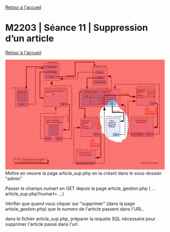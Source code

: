 [Retour à l'accueil](README.md)

# M2203 | Séance 11  | Suppression d’un article 
[Retour à l'accueil](README.md)

![GitHub Logo](/seance12.jpg)
Mettre en oeuvre la page article_sup.php en la créant dans le sous-dossier "admin"

Passer le champs numart en GET depuis la page article_gestion.php  ( ... article_sup.php?numart= ...)

Vérifier que quand vous cliquer sur "supprimer" (dans la page article_gestion.php)  que le numero de l'article passent dans l'URL.

dans le fichier article_sup.php, préparer la requete SQL nécessaire pour supprimer l'article passé dans l'url.



